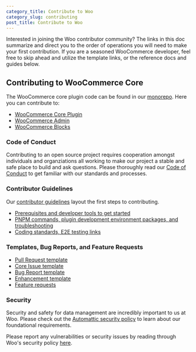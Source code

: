 ```yaml
---
category_title: Contribute to Woo 
category_slug: contributing
post_title: Contribute to Woo
---
```


Interested in joining the Woo contributor community? The links in this doc summarize and direct you to the order of operations you will need to make your first contribution. If you are a seasoned WooCommerce developer, feel free to skip ahead and utilize the template links, or the reference docs and guides below.

## Contributing to WooCommerce Core

The WooCommerce core plugin code can be found in our [monorepo](https://github.com/woocommerce/woocommerce). Here you can contribute to: 

- [WooCommerce Core Plugin](https://github.com/woocommerce/woocommerce/tree/trunk/plugins/woocommerce)
- [WooCommerce Admin](https://github.com/woocommerce/woocommerce/tree/trunk/plugins/woocommerce-admin)
- [WooCommerce Blocks](https://github.com/woocommerce/woocommerce/tree/trunk/plugins/woocommerce-blocks) 

### Code of Conduct

Contributing to an open source project requires cooperation amongst individuals and organziations all working to make our project a stable and safe place to build and ask questions. Please thoroughly read our [Code of Conduct](https://github.com/woocommerce/woocommerce/blob/trunk/SECURITY.md) to get familiar with our standards and processes.

### Contributor Guidelines

Our [contributor guidelines](https://github.com/woocommerce/woocommerce/blob/trunk/.github/CONTRIBUTING.md) layout the first steps to contributing.

- [Prerequisites and developer tools to get started](https://github.com/woocommerce/woocommerce/blob/trunk/README.md#getting-started)
- [PNPM commands, plugin development environment packages, and troubleshooting](https://github.com/woocommerce/woocommerce/blob/trunk/DEVELOPMENT.md)
- [Coding standards, E2E testing links](https://github.com/woocommerce/woocommerce/blob/trunk/.github/CONTRIBUTING.md) 

### Templates, Bug Reports, and Feature Requests

- [Pull Request template](https://github.com/woocommerce/woocommerce/blob/trunk/.github/PULL_REQUEST_TEMPLATE.md)
- [Core Issue template](https://github.com/woocommerce/woocommerce/blob/trunk/.github/ISSUE_TEMPLATE.md)
- [Bug Report template](https://github.com/woocommerce/woocommerce/blob/trunk/.github/ISSUE_TEMPLATE/1-bug-report.yml)
- [Enhancement template](https://github.com/woocommerce/woocommerce/blob/trunk/.github/ISSUE_TEMPLATE/2-enhancement.yml)
- [Feature requests](woocommerce.com/feature-requests/woocommerce/)

### Security

Security and safety for data management are incredibly important to us at Woo. Please check out the [Automattic security policy](https://automattic.com/security/) to learn about our foundational requirements.

Please report any vulnerabilities or security issues by reading through Woo's security policy [here](https://github.com/woocommerce/woocommerce/blob/trunk/SECURITY.md).





